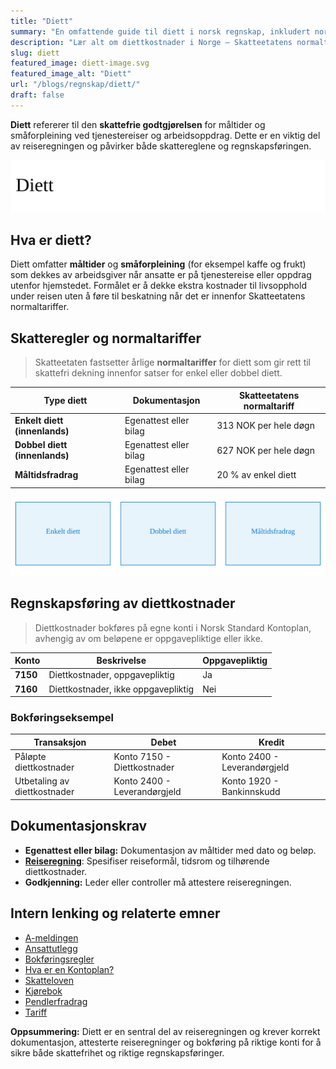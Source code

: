 ```yaml
---
title: "Diett"
summary: "En omfattende guide til diett i norsk regnskap, inkludert normaltariffer, skatteregler, dokumentasjonskrav og regnskapsføring av diettkostnader ved tjenestereiser og representasjon."
description: "Lær alt om diettkostnader i Norge – Skatteetatens normaltariffer, skatteregler, dokumentasjonskrav og bokføring av diett i regnskapet."
slug: diett
featured_image: diett-image.svg
featured_image_alt: "Diett"
url: "/blogs/regnskap/diett/"
draft: false
---
```


**Diett** refererer til den **skattefrie godtgjørelsen** for måltider og småforpleining ved tjenestereiser og arbeidsoppdrag. Dette er en viktig del av reiseregningen og påvirker både skattereglene og regnskapsføringen.

![Overblikk over Diett](diett-image.svg)

## Hva er diett?

Diett omfatter **måltider** og **småforpleining** (for eksempel kaffe og frukt) som dekkes av arbeidsgiver når ansatte er på tjenestereise eller oppdrag utenfor hjemstedet. Formålet er å dekke ekstra kostnader til livsopphold under reisen uten å føre til beskatning når det er innenfor Skatteetatens normaltariffer.

## Skatteregler og normaltariffer

> Skatteetaten fastsetter årlige **normaltariffer** for diett som gir rett til skattefri dekning innenfor satser for enkel eller dobbel diett.

| Type diett                       | Dokumentasjon          | Skatteetatens normaltariff  |
|----------------------------------|------------------------|-----------------------------|
| **Enkelt diett (innenlands)**    | Egenattest eller bilag | 313 NOK per hele døgn       |
| **Dobbel diett (innenlands)**    | Egenattest eller bilag | 627 NOK per hele døgn       |
| **Måltidsfradrag**               | Egenattest eller bilag | 20 % av enkel diett         |

![Normaltariffer for Diett](diett-normaltariffer-oversikt.svg)

## Regnskapsføring av diettkostnader

> Diettkostnader bokføres på egne konti i Norsk Standard Kontoplan, avhengig av om beløpene er oppgavepliktige eller ikke.

| Konto | Beskrivelse                          | Oppgavepliktig |
|-------|--------------------------------------|----------------|
| **7150** | Diettkostnader, oppgavepliktig    | Ja             |
| **7160** | Diettkostnader, ikke oppgavepliktig | Nei            |

### Bokføringseksempel

| Transaksjon                      | Debet                         | Kredit                       |
|----------------------------------|-------------------------------|------------------------------|
| Påløpte diettkostnader           | Konto 7150 - Diettkostnader   | Konto 2400 - Leverandørgjeld |
| Utbetaling av diettkostnader     | Konto 2400 - Leverandørgjeld  | Konto 1920 - Bankinnskudd    |

## Dokumentasjonskrav

* **Egenattest eller bilag:** Dokumentasjon av måltider med dato og beløp.
* **[Reiseregning](/blogs/regnskap/reiseregning "Reiseregning - Guide til reiseregninger i Norsk Regnskap")**: Spesifiser reiseformål, tidsrom og tilhørende diettkostnader.
* **Godkjenning:** Leder eller controller må attestere reiseregningen.

## Intern lenking og relaterte emner

* [A-meldingen](/blogs/regnskap/hva-er-a-melding "Hva er A-melding? Komplett Guide til A-meldingen")
* [Ansattutlegg](/blogs/regnskap/ansattutlegg "Ansattutlegg - Guide til håndtering av ansattes utlegg og refusjoner")
* [Bokføringsregler](/blogs/regnskap/hva-er-bokforingsregler "Hva er Bokføringsregler? Guide til Norske Bokføringsregler og Dokumentasjonskrav")
* [Hva er en Kontoplan?](/blogs/regnskap/hva-er-kontoplan "Hva er en Kontoplan? Komplett Guide til Kontoplaner i Norsk Regnskap")
* [Skatteloven](/blogs/regnskap/hva-er-skatt "Skatt - Komplett Guide til Skatteregler for Bedrifter")
* [Kjørebok](/blogs/regnskap/hva-er-kjorebok "Hva er Kjørebok? Komplett Guide til Kjørebok for Bedrifter i Norge")
 * [Pendlerfradrag](/blogs/regnskap/pendlerfradrag "Pendlerfradrag i regnskap: Guide til regler, dokumentasjon og beregning")
 * [Tariff](/blogs/regnskap/tariff "Tariff i Norsk Regnskap")

**Oppsummering:** Diett er en sentral del av reiseregningen og krever korrekt dokumentasjon, attesterte reiseregninger og bokføring på riktige konti for å sikre både skattefrihet og riktige regnskapsføringer.
